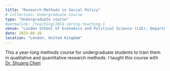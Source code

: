 ```yaml
---
title: "Research Methods in Social Policy"
# collection: Undergraduate Course
type: "Undergraduate course"
#permalink: /teaching/2014-spring-teaching-1
venue: "London School of Economics and Political Science (LSE), Department of Social Policy"
date: 2023-09-16
location: "London, United Kingdom"
---
```

This a year-long methods course for undergraduate students to train them in qualitative and quantitative research methods. I taught this course with [Dr. Shuang Chen](https://www.lse.ac.uk/social-policy/people/academic-staff/dr-shuang-chen)
